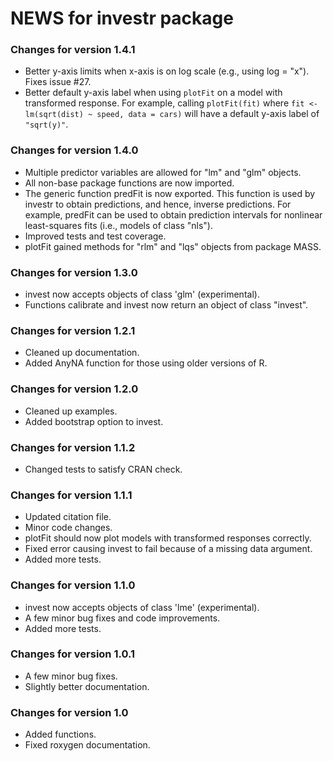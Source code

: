# NEWS for investr package

### Changes for version 1.4.1

* Better y-axis limits when x-axis is on log scale (e.g., using log = "x"). Fixes issue #27.
* Better default y-axis label when using `plotFit` on a model with transformed response. For example, calling `plotFit(fit)` where `fit <- lm(sqrt(dist) ~ speed, data = cars)` will have a default y-axis label of `"sqrt(y)"`.

### Changes for version 1.4.0

* Multiple predictor variables are allowed for "lm" and "glm" objects.
* All non-base package functions are now imported.
* The generic function predFit is now exported. This function is used by investr 
  to obtain predictions, and hence, inverse predictions. For example, predFit 
  can be used to obtain prediction intervals for nonlinear least-squares fits 
  (i.e., models of class "nls").
* Improved tests and test coverage.
* plotFit gained methods for "rlm" and "lqs" objects from package MASS.

### Changes for version 1.3.0

* invest now accepts objects of class 'glm' (experimental).
* Functions calibrate and invest now return an object of class "invest".

### Changes for version 1.2.1

* Cleaned up documentation.
* Added AnyNA function for those using older versions of R.

### Changes for version 1.2.0

* Cleaned up examples.
* Added bootstrap option to invest.

### Changes for version 1.1.2

* Changed tests to satisfy CRAN check.

### Changes for version 1.1.1

* Updated citation file.
* Minor code changes.
* plotFit should now plot models with transformed responses correctly.
* Fixed error causing invest to fail because of a missing data argument.
* Added more tests.

### Changes for version 1.1.0

* invest now accepts objects of class 'lme' (experimental).
* A few minor bug fixes and code improvements.
* Added more tests.

### Changes for version 1.0.1

* A few minor bug fixes.
* Slightly better documentation.

### Changes for version 1.0

* Added functions.
* Fixed roxygen documentation.
